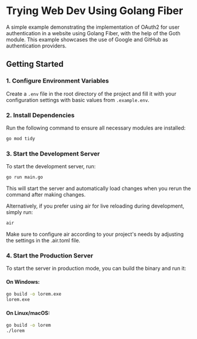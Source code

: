 # Trying Web Dev Using Golang Fiber

A simple example demonstrating the implementation of OAuth2 for user authentication in a website using Golang Fiber, with the help of the Goth module. This example showcases the use of Google and GitHub as authentication providers.

## Getting Started

### 1. Configure Environment Variables
Create a `.env` file in the root directory of the project and fill it with your configuration settings with basic values from `.example.env`.

### 2. Install Dependencies
Run the following command to ensure all necessary modules are installed:

```bash
go mod tidy
```

### 3. Start the Development Server
To start the development server, run:

```bash
go run main.go
```

This will start the server and automatically load changes when you rerun the command after making changes.

Alternatively, if you prefer using air for live reloading during development, simply run:

```bash
air
```

Make sure to configure air according to your project's needs by adjusting the settings in the .air.toml file.

### 4. Start the Production Server
To start the server in production mode, you can build the binary and run it:

#### On Windows:
```bash
go build -o lorem.exe
lorem.exe
```

#### On Linux/macOS:
```bash
go build -o lorem
./lorem
```
